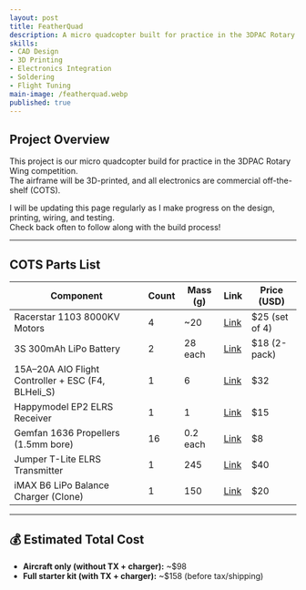 ```yaml
---
layout: post
title: FeatherQuad
description: A micro quadcopter built for practice in the 3DPAC Rotary Wing competition. The airframe is fully 3D-printed, and electronics are commercial off-the-shelf (COTS). This project documents the design, printing, wiring, and testing process with regular updates as progress is made.
skills:
- CAD Design
- 3D Printing
- Electronics Integration
- Soldering
- Flight Tuning
main-image: /featherquad.webp
published: true
---
```


## Project Overview
This project is our micro quadcopter build for practice in the 3DPAC Rotary Wing competition.  
The airframe will be 3D-printed, and all electronics are commercial off-the-shelf (COTS).  

I will be updating this page regularly as I make progress on the design, printing, wiring, and testing.  
Check back often to follow along with the build process!

---

## COTS Parts List
| Component | Count | Mass (g) | Link | Price (USD) |
|-----------|-------|----------|------|-------------|
| Racerstar 1103 8000KV Motors | 4 | ~20 | [Link](https://www.aliexpress.com/item/4001200322569.html) | $25 (set of 4) |
| 3S 300mAh LiPo Battery | 2 | 28 each | [Link](https://www.aliexpress.com/item/1005003273134562.html) | $18 (2-pack) |
| 15A–20A AIO Flight Controller + ESC (F4, BLHeli_S) | 1 | 6 | [Link](https://www.aliexpress.com/item/1005004146572565.html) | $32 |
| Happymodel EP2 ELRS Receiver | 1 | 1 | [Link](https://www.aliexpress.com/item/1005002001553303.html) | $15 |
| Gemfan 1636 Propellers (1.5mm bore) | 16 | 0.2 each | [Link](https://www.aliexpress.com/item/1005004143726091.html) | $8 |
| Jumper T-Lite ELRS Transmitter | 1 | 245 | [Link](https://www.aliexpress.com/item/1005004001243762.html) | $40 |
| iMAX B6 LiPo Balance Charger (Clone) | 1 | 150 | [Link](https://www.aliexpress.com/item/1005003899475145.html) | $20 |

---

## 💰 Estimated Total Cost
- **Aircraft only (without TX + charger):** ~$98  
- **Full starter kit (with TX + charger):** ~$158 (before tax/shipping)

